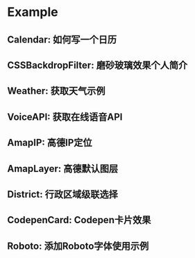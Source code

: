 # Example


## Calendar: 如何写一个日历
## CSSBackdropFilter: 磨砂玻璃效果个人简介
## Weather: 获取天气示例
## VoiceAPI: 获取在线语音API
## AmapIP: 高德IP定位
## AmapLayer: 高德默认图层
## District: 行政区域级联选择
## CodepenCard: Codepen卡片效果
## Roboto: 添加Roboto字体使用示例

